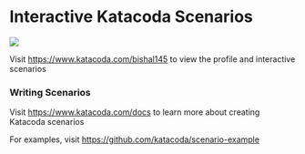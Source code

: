# Interactive Katacoda Scenarios

[![](http://shields.katacoda.com/katacoda/bishal145/count.svg)](https://www.katacoda.com/bishal145 "Get your profile on Katacoda.com")

Visit https://www.katacoda.com/bishal145 to view the profile and interactive scenarios

### Writing Scenarios
Visit https://www.katacoda.com/docs to learn more about creating Katacoda scenarios

For examples, visit https://github.com/katacoda/scenario-example
